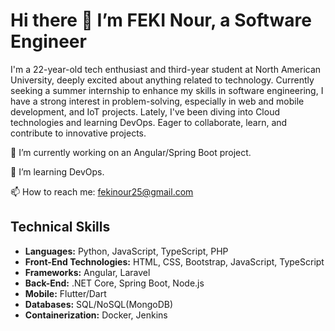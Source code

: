# Hi there 👋 I’m FEKI Nour, a Software Engineer

I'm a 22-year-old tech enthusiast and third-year student at North American University, deeply excited about anything related to technology. Currently seeking a summer internship to enhance my skills in software engineering, I have a strong interest in problem-solving, especially in web and mobile development, and IoT projects. Lately, I've been diving into Cloud technologies and learning DevOps. Eager to collaborate, learn, and contribute to innovative projects.

🔭 I’m currently working on an Angular/Spring Boot project.

🌱 I’m learning DevOps.

📫 How to reach me: fekinour25@gmail.com

## Technical Skills
- **Languages:** Python, JavaScript, TypeScript, PHP
- **Front-End Technologies:** HTML, CSS, Bootstrap, JavaScript, TypeScript
- **Frameworks:** Angular, Laravel
- **Back-End:** .NET Core, Spring Boot, Node.js
- **Mobile:** Flutter/Dart
- **Databases:** SQL/NoSQL(MongoDB)
- **Containerization:** Docker, Jenkins

